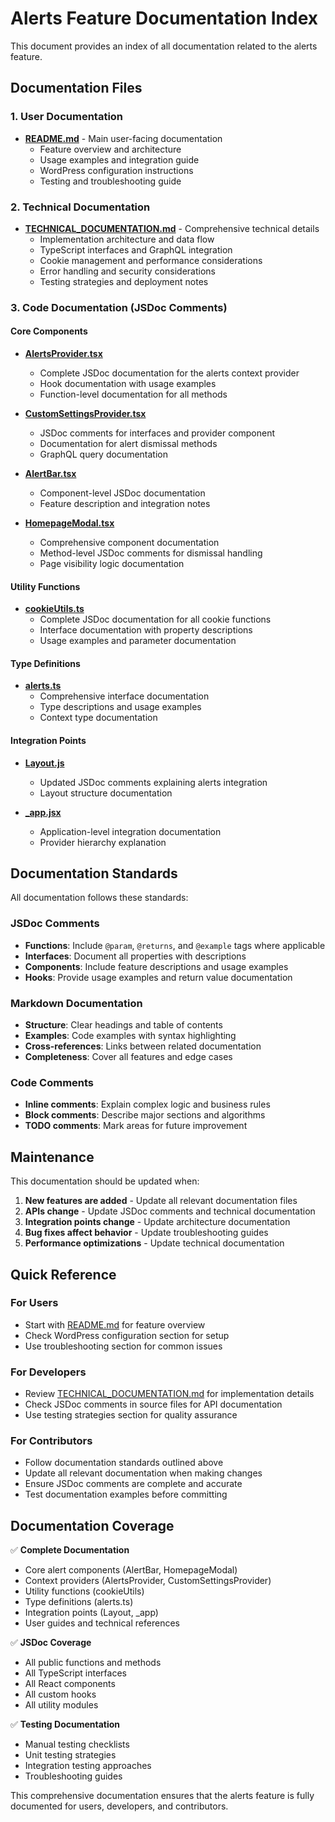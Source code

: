 # Alerts Feature Documentation Index

This document provides an index of all documentation related to the alerts feature.

## Documentation Files

### 1. User Documentation

- **[README.md](./README.md)** - Main user-facing documentation
  - Feature overview and architecture
  - Usage examples and integration guide
  - WordPress configuration instructions
  - Testing and troubleshooting guide

### 2. Technical Documentation

- **[TECHNICAL_DOCUMENTATION.md](./TECHNICAL_DOCUMENTATION.md)** - Comprehensive technical details
  - Implementation architecture and data flow
  - TypeScript interfaces and GraphQL integration
  - Cookie management and performance considerations
  - Error handling and security considerations
  - Testing strategies and deployment notes

### 3. Code Documentation (JSDoc Comments)

#### Core Components

- **[AlertsProvider.tsx](../../../functions/contextProviders/AlertsProvider.tsx)**

  - Complete JSDoc documentation for the alerts context provider
  - Hook documentation with usage examples
  - Function-level documentation for all methods

- **[CustomSettingsProvider.tsx](../../../functions/contextProviders/CustomSettingsProvider.tsx)**

  - JSDoc comments for interfaces and provider component
  - Documentation for alert dismissal methods
  - GraphQL query documentation

- **[AlertBar.tsx](../../organisms/AlertBar/AlertBar.tsx)**

  - Component-level JSDoc documentation
  - Feature description and integration notes

- **[HomepageModal.tsx](../../HomepageModal.tsx)**
  - Comprehensive component documentation
  - Method-level JSDoc comments for dismissal handling
  - Page visibility logic documentation

#### Utility Functions

- **[cookieUtils.ts](../../../functions/cookieUtils.ts)**
  - Complete JSDoc documentation for all cookie functions
  - Interface documentation with property descriptions
  - Usage examples and parameter documentation

#### Type Definitions

- **[alerts.ts](../../../types/alerts.ts)**
  - Comprehensive interface documentation
  - Type descriptions and usage examples
  - Context type documentation

#### Integration Points

- **[Layout.js](../../common/Layout.js)**

  - Updated JSDoc comments explaining alerts integration
  - Layout structure documentation

- **[\_app.jsx](../../../pages/_app.jsx)**
  - Application-level integration documentation
  - Provider hierarchy explanation

## Documentation Standards

All documentation follows these standards:

### JSDoc Comments

- **Functions**: Include `@param`, `@returns`, and `@example` tags where applicable
- **Interfaces**: Document all properties with descriptions
- **Components**: Include feature descriptions and usage examples
- **Hooks**: Provide usage examples and return value documentation

### Markdown Documentation

- **Structure**: Clear headings and table of contents
- **Examples**: Code examples with syntax highlighting
- **Cross-references**: Links between related documentation
- **Completeness**: Cover all features and edge cases

### Code Comments

- **Inline comments**: Explain complex logic and business rules
- **Block comments**: Describe major sections and algorithms
- **TODO comments**: Mark areas for future improvement

## Maintenance

This documentation should be updated when:

1. **New features are added** - Update all relevant documentation files
2. **APIs change** - Update JSDoc comments and technical documentation
3. **Integration points change** - Update architecture documentation
4. **Bug fixes affect behavior** - Update troubleshooting guides
5. **Performance optimizations** - Update technical documentation

## Quick Reference

### For Users

- Start with [README.md](./README.md) for feature overview
- Check WordPress configuration section for setup
- Use troubleshooting section for common issues

### For Developers

- Review [TECHNICAL_DOCUMENTATION.md](./TECHNICAL_DOCUMENTATION.md) for implementation details
- Check JSDoc comments in source files for API documentation
- Use testing strategies section for quality assurance

### For Contributors

- Follow documentation standards outlined above
- Update all relevant documentation when making changes
- Ensure JSDoc comments are complete and accurate
- Test documentation examples before committing

## Documentation Coverage

✅ **Complete Documentation**

- Core alert components (AlertBar, HomepageModal)
- Context providers (AlertsProvider, CustomSettingsProvider)
- Utility functions (cookieUtils)
- Type definitions (alerts.ts)
- Integration points (Layout, \_app)
- User guides and technical references

✅ **JSDoc Coverage**

- All public functions and methods
- All TypeScript interfaces
- All React components
- All custom hooks
- All utility modules

✅ **Testing Documentation**

- Manual testing checklists
- Unit testing strategies
- Integration testing approaches
- Troubleshooting guides

This comprehensive documentation ensures that the alerts feature is fully documented for users, developers, and contributors.
